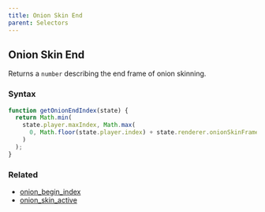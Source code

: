 ```yaml
---
title: Onion Skin End
parent: Selectors
---
```


## Onion Skin End

Returns a `number` describing the end frame of onion skinning.

### Syntax

```js
function getOnionEndIndex(state) {
  return Math.min(
    state.player.maxIndex, Math.max(
      0, Math.floor(state.player.index) + state.renderer.onionSkinFramesAfter
    )
  );
}
```

### Related

- [onion_begin_index](./onion_begin_index.md)
- [onion_skin_active](./onion_skin_active.md)
